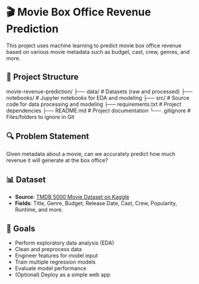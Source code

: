 # 🎬 Movie Box Office Revenue Prediction

This project uses machine learning to predict movie box office revenue based on various movie metadata such as budget, cast, crew, genres, and more.

## 📂 Project Structure
movie-revenue-prediction/ 
├── data/ # Datasets (raw and processed) 
├── notebooks/ # Jupyter notebooks for EDA and modeling 
├── src/ # Source code for data processing and modeling 
├── requirements.txt # Project dependencies 
├── README.md # Project documentation 
└── .gitignore # Files/folders to ignore in Git

## 🔍 Problem Statement

Given metadata about a movie, can we accurately predict how much revenue it will generate at the box office?

## 📊 Dataset

- **Source**: [TMDB 5000 Movie Dataset on Kaggle](https://www.kaggle.com/datasets/tmdb/tmdb-movie-metadata)
- **Fields**: Title, Genre, Budget, Release Date, Cast, Crew, Popularity, Runtime, and more.

## 📌 Goals

- Perform exploratory data analysis (EDA)
- Clean and preprocess data
- Engineer features for model input
- Train multiple regression models
- Evaluate model performance
- (Optional) Deploy as a simple web app
